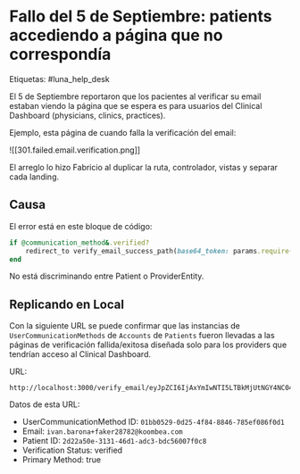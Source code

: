 # Fallo del 5 de Septiembre: patients accediendo a página que no correspondía

Etiquetas: #luna_help_desk 

El 5 de Septiembre reportaron que los pacientes al verificar su email estaban viendo la página que se espera es para usuarios del Clinical Dashboard (physicians, clinics, practices).

Ejemplo, esta página de cuando falla la verificación del email:

![[301.failed.email.verification.png]]

El arreglo lo hizo Fabricio al duplicar la ruta, controlador, vistas y separar cada landing.

## Causa

El error está en este bloque de código:
```ruby
if @communication_method&.verified?
	redirect_to verify_email_success_path(base64_token: params.require(:base64_token))
end
```

No está discriminando entre Patient o ProviderEntity.

## Replicando en Local

Con la siguiente URL se puede confirmar que las instancias de `UserCommunicationMethods` de `Accounts` de `Patients` fueron llevadas a las páginas de verificación fallida/exitosa diseñada solo para los providers que tendrían acceso al Clinical Dashboard.

URL:
```
http://localhost:3000/verify_email/eyJpZCI6IjAxYmIwNTI5LTBkMjUtNGY4NC04ODQ2LTc4NWVmMDg2ZjBkMSIsImNvZGUiOiI1UW5sMEt2ay14SUpkWDVNblByaXRnIn0=
```

Datos de esta URL:
- UserCommunicationMethod ID: `01bb0529-0d25-4f84-8846-785ef086f0d1`
- Email: `ivan.barona+faker28782@koombea.com`
- Patient ID: `2d22a50e-3131-46d1-adc3-bdc56007f0c8`
- Verification Status: verified
- Primary Method: true

